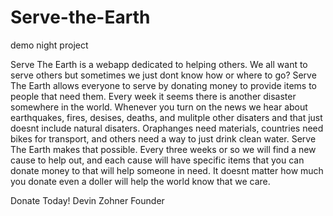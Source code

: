 Serve-the-Earth
===============

demo night project


Serve The Earth is a webapp dedicated to helping others. We all want to serve others but sometimes we just dont know how or where to go? Serve The Earth allows everyone to serve by donating money to provide items to people that need them. Every week it seems there is another disaster somewhere in the world. Whenever you turn on the news we hear about earthquakes, fires, desises, deaths, and mulitple other disaters and that just doesnt include natural disaters. Oraphanges need materials, countries need bikes for transport, and others need a way to just drink clean water. Serve The Earth makes that possible. Every three weeks or so we will find a new cause to help out, and each cause will have specific items that you can donate money to that will help someone in need. It doesnt matter how much you donate even a doller will help the world know that we care.

Donate Today!
Devin Zohner
Founder